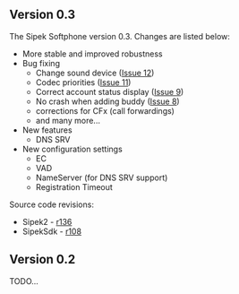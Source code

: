 ## Version 0.3 ##

The Sipek Softphone version 0.3. Changes are listed below:

  * More stable and improved robustness
  * Bug fixing
    * Change sound device ([Issue 12](https://code.google.com/p/sipek2/issues/detail?id=12))
    * Codec priorities ([Issue 11](https://code.google.com/p/sipek2/issues/detail?id=11))
    * Correct account status display ([Issue 9](https://code.google.com/p/sipek2/issues/detail?id=9))
    * No crash when adding buddy ([Issue 8](https://code.google.com/p/sipek2/issues/detail?id=8))
    * corrections for CFx (call forwardings)
    * and many more...
  * New features
    * DNS SRV
  * New configuration settings
    * EC
    * VAD
    * NameServer (for DNS SRV support)
    * Registration Timeout


Source code revisions:
  * Sipek2 - [r136](https://code.google.com/p/sipek2/source/detail?r=136)
  * SipekSdk - [r108](http://code.google.com/p/sipeksdk/source/detail?r=108)


## Version 0.2 ##


TODO...